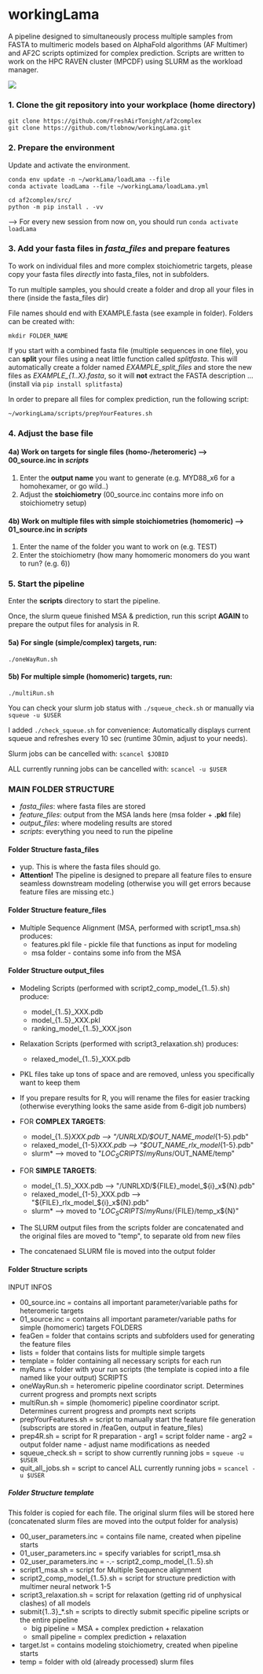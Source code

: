 # workingLama
A pipeline designed to simultaneously process multiple samples from FASTA to multimeric models based on AlphaFold algorithms (AF Multimer) and AF2C scripts optimized for complex prediction. Scripts are written to work on the HPC RAVEN cluster (MPCDF) using SLURM as the workload manager.

![](https://raw.githubusercontent.com/tlobnow/workingLama/main/workingLama_Flow.png)

### 1. Clone the git repository into your workplace (home directory)

```
git clone https://github.com/FreshAirTonight/af2complex
git clone https://github.com/tlobnow/workingLama.git
```

### 2. Prepare the environment

Update and activate the environment.

```
conda env update -n ~/workLama/loadLama --file
conda activate loadLama --file ~/workingLama/loadLama.yml

cd af2complex/src/
python -m pip install . -vv
```


--> For every new session from now on, you should run `conda activate loadLama`


### 3. Add your fasta files in *fasta_files* and prepare features

To work on individual files and more complex stoichiometric targets, please copy your fasta files *directly* into fasta_files, not in subfolders.

To run multiple samples, you should create a folder and drop all your files in there (inside the  fasta_files dir)

File names should end with EXAMPLE.fasta (see example in folder). Folders can be created with:

```
mkdir FOLDER_NAME
```

If you start with a combined fasta file (multiple sequences in one file), you can **split** your files using a neat little function called *splitfasta*. This will automatically create a folder named *EXAMPLE_split_files* and store the new files as *EXAMPLE_{1..X}.fasta*, so it will **not** extract the FASTA description ... (install via `pip install splitfasta`)

In order to prepare all files for complex prediction, run the following script:

```
~/workingLama/scripts/prepYourFeatures.sh
```

### 4. Adjust the base file

#### 4a) Work on targets for single files (homo-/heteromeric) --> 00_source.inc in *scripts*

1. Enter the **output name** you want to generate (e.g. MYD88_x6 for a homohexamer, or go wild..)
2. Adjust the **stoichiometry** (00_source.inc contains more info on stoichiometry setup)


#### 4b) Work on multiple files with simple stoichiometries (homomeric) --> 01_source.inc in *scripts*

1. Enter the name of the folder you want to work on (e.g. TEST)
2. Enter the stoichiometry (how many homomeric monomers do you want to run? (e.g. 6))



### 5. Start the pipeline

Enter the **scripts** directory to start the pipeline.

Once, the slurm queue finished MSA & prediction, run this script **AGAIN** to prepare the output files for analysis in R.


#### 5a) For single (simple/complex) targets, run:

```
./oneWayRun.sh
```

#### 5b) For multiple simple (homomeric) targets, run:

```
./multiRun.sh
```

You can check your slurm job status with `./squeue_check.sh` or manually via `squeue -u $USER`

I added `./check_squeue.sh` for convenience: Automatically displays current squeue and refreshes every 10 sec (runtime 30min, adjust to your needs).

Slurm jobs can be cancelled with: `scancel $JOBID`

ALL currently running jobs can be cancelled with: `scancel -u $USER`


### MAIN FOLDER STRUCTURE

  - *fasta_files*: where fasta files are stored
  - *feature_files*: output from the MSA lands here (msa folder + **.pkl** file)
  - *output_files*:  where modeling results are stored
  - *scripts*: everything you need to run the pipeline

#### Folder Structure **fasta_files**

  - yup. This is where the fasta files should go.
  - **Attention!** The pipeline is designed to prepare all feature files to ensure seamless downstream modeling (otherwise you will get errors because feature files are missing etc.)

#### Folder Structure **feature_files**

  - Multiple Sequence Alignment (MSA, performed with script1_msa.sh) produces:
    - features.pkl file - pickle file that functions as input for modeling
    - msa folder - contains some info from the MSA

#### Folder Structure **output_files**

  - Modeling Scripts (performed with script2_comp_model_{1..5}.sh) produce:
    - model_{1..5}_XXX.pdb
    - model_{1..5}_XXX.pkl
    - ranking_model_{1..5}_XXX.json
    
  - Relaxation Scripts (performed with script3_relaxation.sh) produces:
    - relaxed_model_{1..5}_XXX.pdb

  - PKL files take up tons of space and are removed, unless you specifically want to keep them

  - If you prepare results for R, you will rename the files for easier tracking (otherwise everything looks the same aside from 6-digit job numbers)
  - FOR **COMPLEX TARGETS**:
    - model_{1..5}_XXX.pdb --> "/UNRLXD/$OUT_NAME_model_{1-5}.pdb"
    - relaxed_model_{1-5}_XXX.pdb --> "$OUT_NAME_rlx_model_{1-5}.pdb"                  
    - slurm* --> moved to "${LOC_SCRIPTS}/myRuns/$OUT_NAME/temp"

  - FOR **SIMPLE TARGETS**:
    - model_{1..5}_XXX.pdb --> "/UNRLXD/${FILE}_model_${i}_x${N}.pdb"    
    - relaxed_model_{1-5}_XXX.pdb --> "${FILE}_rlx_model_${i}_x${N}.pdb"
    - slurm* --> moved to "${LOC_SCRIPTS}/myRuns/${FILE}/temp_x${N}"

  - The SLURM output files from the scripts folder are concatenated and the original files are moved to "temp", to separate old from new files
  - The concatenaed SLURM file is moved into the output folder


#### Folder Structure **scripts**

INPUT INFOS
  - 00_source.inc = contains all important parameter/variable paths for heteromeric targets
  - 01_source.inc = contains all important parameter/variable paths for simple (homomeric) targets
FOLDERS
  - feaGen = folder that contains scripts and subfolders used for generating the feature files
  - lists = folder that contains lists for multiple simple targets
  - template = folder containing all necessary scripts for each run
  - myRuns = folder with your run scripts (the template is copied into a file named like your output)
SCRIPTS
  - oneWayRun.sh = heteromeric pipeline coordinator script. Determines current progress and prompts next scripts
  - multiRun.sh = simple (homomeric) pipeline coordinator script. Determines current progress and prompts next scripts
  - prepYourFeatures.sh = script to manually start the feature file generation (subscripts are stored in /feaGen, output in feature_files)
  - prep4R.sh = script for R preparation 
        - arg1 = script folder name
        - arg2 = output folder name 
        - adjust name modifications as needed
  - squeue_check.sh = script to show currently running jobs = `squeue -u $USER`
  - quit_all_jobs.sh = script to cancel ALL currently running jobs = `scancel -u $USER`

##### Folder Structure **template**

This folder is copied for each file. The original slurm files will be stored here (concatenated slurm files are moved into the output folder for analysis)

  - 00_user_parameters.inc  = contains file name, created when pipeline starts
  - 01_user_parameters.inc  = specify variables for script1_msa.sh
  - 02_user_parameters.inc  = -.- script2_comp_model_{1..5}.sh
  - script1_msa.sh          = script for Multiple Sequence alignment
  - script2_comp_model_{1..5}.sh = script for structure prediction with multimer neural network 1-5
  - script3_relaxation.sh   = script for relaxation (getting rid of unphysical clashes) of all models
  - submit{1..3}_*.sh	    = scripts to directly submit specific pipeline scripts or the entire pipeline
	- big pipeline      = MSA + complex prediction + relaxation
	- small pipeline    = complex prediction + relaxation
  - target.lst              = contains modeling stoichiometry, created when pipeline starts
  - temp                    = folder with old (already processed) slurm files
